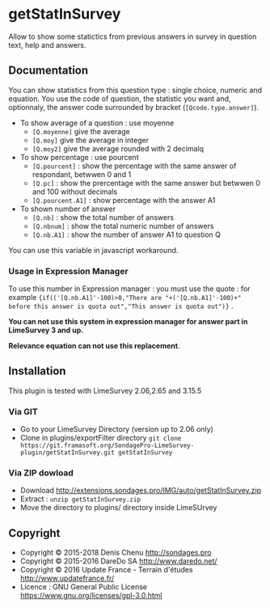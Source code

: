 # getStatInSurvey

Allow to show some statictics from previous answers in survey in question text, help and answers.


## Documentation

You can show statistics from this question type : single choice, numeric and equation. You use the code of question, the statistic you want and, optionnaly, the answer code surrounded by bracket (`[Qcode.type.answer]`).

* To show average of a question : use moyenne
  * `[Q.moyenne]` give the average
  * `[Q.moy]` give the average in integer
  * `[Q.moy2]` give the average rounded with 2 decimalq
* To show percentage : use pourcent
  * `[Q.pourcent]` : show the percentage with the same answer of respondant, betwwen 0 and 1
  * `[Q.pc]` : show the prercentage with the same answer but betwwen 0 and 100 without decimals
  * `[Q.pourcent.A1]` : show percentage with the answer A1
* To shown number of answer
  * `[Q.nb]` : show the total number of answers
  * `[Q.nbnum]` : show the total numeric number of answers
  * `[Q.nb.A1]` : show the number of answer A1 to question Q

You can use this variable in javascript workaround.

### Usage in Expression Manager ###

To use this number in Expression manager : you must use the quote : for example `{if(('[Q.nb.A1]'-100)>0,"There are "+('[Q.nb.A1]'-100)+" before this answer is quota out","This answer is quota out")}` .

**You can not use this system in expression manager for answer part in LimeSurvey 3 and up.**

**Relevance equation can not use this replacement**.

## Installation

This plugin is tested with LimeSurvey 2.06,2.65 and 3.15.5

### Via GIT
- Go to your LimeSurvey Directory (version up to 2.06 only)
- Clone in plugins/exportFilter directory `git clone https://git.framasoft.org/SondagePro-LimeSurvey-plugin/getStatInSurvey.git getStatInSurvey`

### Via ZIP dowload
- Download <http://extensions.sondages.pro/IMG/auto/getStatInSurvey.zip>
- Extract : `unzip getStatInSurvey.zip`
- Move the directory to  plugins/ directory inside LimeSUrvey

## Copyright
- Copyright © 2015-2018 Denis Chenu <http://sondages.pro>
- Copyright © 2015-2016 DareDo SA <http://www.daredo.net/>
- Copyright © 2016 Update France - Terrain d'études <http://www.updatefrance.fr/>
- Licence : GNU General Public License <https://www.gnu.org/licenses/gpl-3.0.html>
